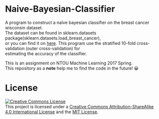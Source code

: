 ﻿# Naive-Bayesian-Classifier

A program to construct a naïve bayesian classifier on the breast cancer wisconsin dataset.  
The dataset can be found in sklearn.datasets package(sklearn.datasets.load_breast_cancer),  
or you can find it on [here](https://archive.ics.uci.edu/ml/datasets/Breast+Cancer+Wisconsin+(Diagnostic)).
This program use the stratified 10-fold cross-validation (outer cross-validation) for  
estimating the accuracy of the classifier.

This is an assignment on NTOU Machine Learning 2017 Spring.  
This repository as a **note** help me to find the code in the future! 😀

# License
[![Creative Commons License](https://i.creativecommons.org/l/by-sa/4.0/88x31.png)](http://creativecommons.org/licenses/by-sa/4.0/)  
This project is licensed under a [Creative Commons Attribution-ShareAlike 4.0 International License](http://creativecommons.org/licenses/by-sa/4.0/) and the [MIT License](LICENSE.md).